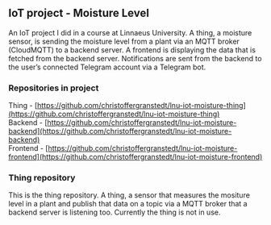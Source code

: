 ## IoT project - Moisture Level

An IoT project I did in a course at Linnaeus University. A thing, a moisture sensor, is sending the moisture level from a plant via an MQTT broker (CloudMQTT) to a backend server. A frontend is displaying the data that is fetched from the backend server. Notifications are sent from the backend to the user’s connected Telegram account via a Telegram bot. 

### Repositories in project
Thing - [https://github.com/christoffergranstedt/lnu-iot-moisture-thing](https://github.com/christoffergranstedt/lnu-iot-moisture-thing)  
Backend - [https://github.com/christoffergranstedt/lnu-iot-moisture-backend](https://github.com/christoffergranstedt/lnu-iot-moisture-backend)  
Frontend - [https://github.com/christoffergranstedt/lnu-iot-moisture-frontend](https://github.com/christoffergranstedt/lnu-iot-moisture-frontend)  

### Thing repository
This is the thing repository. A thing, a sensor that measures the mositure level in a plant and publish that data on a topic via a MQTT broker that a backend server is listening too. Currently the thing is not in use.